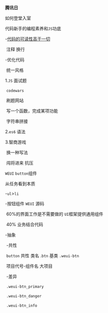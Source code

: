 **腾讯日**

如何登堂入室

代码新手的编程素养和`JS`功底



-<u>代码的可读性高于一切</u>

​		注释   换行

-优化代码

​	统一风格



1.`JS` 面试题

​	`codewars`

​	刷题网站

​	写一个函数，完成某项功能

​	字符串拼接

2.`es6` 语法

3.智商游戏

​	换一种写法  

​	闯将进来  抗压



`WEUI`  `button`组件

从任务看到本质

-`ul`>`li`

-按钮组件   `WEUI`  源码

​	60%的界面工作是不需要做的    `UI`框架提供通用组件

​	40% 业务结合代码

-抽象

​	-共性

​		`button` 共性  类名  .`btn`  基类  `.weui-btn`

​		项目代号-组件名   大项目

​	-差异

​		`.weui-btn_primary`

​		`.weui-btn_danger`

​		`.weui-btn_info`

